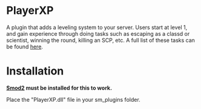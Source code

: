 # PlayerXP

A plugin that adds a leveling system to your server. Users start at level 1, and gain experience through doing tasks such as escaping as a classd or scientist, winning the round, killing an SCP, etc. A full list of these tasks can be found [here](https://github.com/Cyanox62/PlayerXP/wiki/XP-Config-Settings).

# Installation

**[Smod2](https://github.com/Grover-c13/Smod2) must be installed for this to work.**

Place the "PlayerXP.dll" file in your sm_plugins folder.
